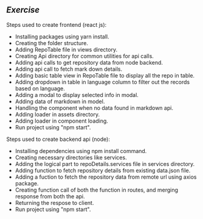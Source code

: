 ## _Exercise_

Steps used to create frontend (react js):
- Installing packages using yarn install.
- Creating the folder structure.
- Adding RepoTable file in views directory.
- Creating Api directory for common utilities for api calls.
- Adding api calls to get repository data from node backend.
- Adding api call to fetch mark down details.
- Adding basic table view in RepoTable file to display all the repo in table.
- Adding dropdown in table in language column to filter out the records based on language.
- Adding a modal to display selected info in modal.
- Adding data of markdown in model.
- Handling the component when no data found in markdown api.
- Adding loader in assets directory.
- Adding loader in component loading.
- Run project using "npm start".

Steps used to create backend api (node):
- Installing dependencies using npm install command.
- Creating necessary directories like services.
- Adding the logical part to repoDetails.services file in services directory.
- Adding function to fetch repository details from existing data.json file.
- Adding a fuction to fetch the repository data from remote url using axios package.
- Creating function call of both the function in routes, and merging response from both the api.
- Returning the respose to client.
- Run project using "npm start".
